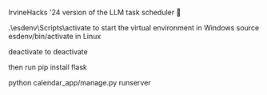 IrvineHacks '24 version of the LLM task scheduler 📆

.\esdenv\Scripts\activate to start the virtual environment in Windows
source esdenv/bin/activate in Linux

deactivate to deactivate

then run pip install flask

python calendar_app/manage.py runserver
